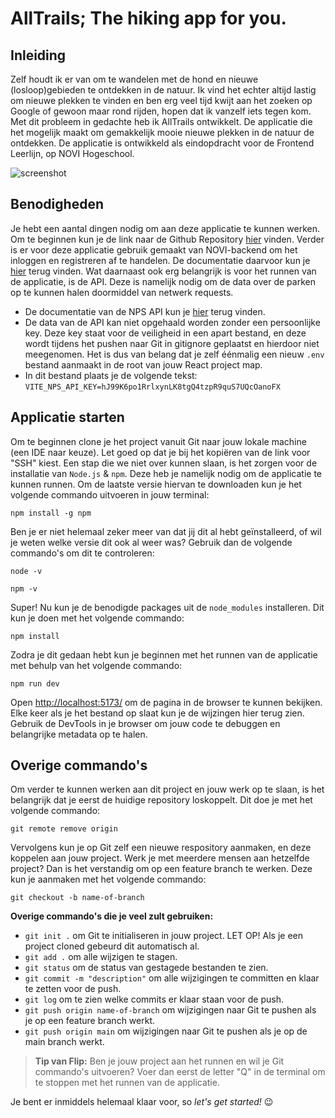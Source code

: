 # AllTrails; The hiking app for you.

## Inleiding 
Zelf houdt ik er van om te wandelen met de hond en nieuwe (losloop)gebieden te ontdekken in de natuur. Ik vind het echter altijd lastig om nieuwe plekken te vinden en ben erg veel tijd kwijt aan het zoeken op Google of gewoon maar rond rijden, hopen dat ik vanzelf iets tegen kom. Met dit probleem in gedachte heb ik AllTrails ontwikkelt. De applicatie die het mogelijk maakt om gemakkelijk mooie nieuwe plekken in de natuur de ontdekken. De applicatie is ontwikkeld als eindopdracht voor de Frontend Leerlijn, op NOVI Hogeschool.

![screenshot](src/assets/Screenshot-home.png)

## Benodigheden

Je hebt een aantal dingen nodig om aan deze applicatie te kunnen werken. Om te beginnen kun je de link naar de Github Repository [hier](https://github.com/Lesleyvm/eindopdracht-frontend-alltrails) vinden.
Verder is er voor deze applicatie gebruik gemaakt van NOVI-backend om het inloggen en registreren af te handelen. De documentatie daarvoor kun je [hier](https://github.com/hogeschoolnovi/novi-educational-backend-documentation/blob/main/README.md#0-test) terug vinden.
Wat daarnaast ook  erg belangrijk is voor het runnen van de applicatie, is de API. Deze is namelijk nodig om de data over de parken op te kunnen halen doormiddel van netwerk requests.

* De documentatie van de NPS API kun je [hier](https://www.nps.gov/subjects/developer/api-documentation.htm#/activities/parks) terug vinden.
* De data van de API kan niet opgehaald worden zonder een persoonlijke key. Deze key staat voor de veiligheid in een apart bestand, en deze wordt tijdens het pushen naar Git in gitignore geplaatst en hierdoor niet meegenomen. Het is dus van belang dat je zelf éénmalig een nieuw `.env` bestand aanmaakt in de root van jouw React project map.
* In dit bestand plaats je de volgende tekst: `VITE_NPS_API_KEY=hJ99K6po1RrlxynLK8tgQ4tzpR9quS7UQcOanoFX`


## Applicatie starten
Om te beginnen clone je het project vanuit Git naar jouw lokale machine (een IDE naar keuze). Let goed op dat je bij het kopiëren van de link voor "SSH" kiest.
Een stap die we niet over kunnen slaan, is het zorgen voor de installatie van `Node.js` & `npm`. Deze heb je namelijk nodig om de applicatie te kunnen runnen. Om de laatste versie hiervan te downloaden kun je het volgende commando uitvoeren in jouw terminal:

```shell
npm install -g npm
```

Ben je er niet helemaal zeker meer van dat jij dit al hebt geïnstalleerd, of wil je weten welke versie dit ook al weer was? Gebruik dan de volgende commando's om dit te controleren:

```shell
node -v
```
```shell
npm -v
```

Super! Nu kun je de benodigde packages uit de  `node_modules` installeren. Dit kun je doen met het volgende commando:

```shell
npm install
```

Zodra je dit gedaan hebt kun je beginnen met het runnen van de applicatie met behulp van het volgende commando: 

```shell
npm run dev
```

Open [http://localhost:5173/](http://localhost:5173/) om de pagina in de browser te kunnen bekijken. Elke keer als je het bestand op slaat kun je de wijzingen hier terug zien. Gebruik de DevTools in je browser om jouw code te debuggen en belangrijke metadata op te halen.

## Overige commando's
Om verder te kunnen werken aan dit project en jouw werk op te slaan, is het belangrijk dat je eerst de huidige repository loskoppelt. Dit doe je met het volgende commando:

```shell
git remote remove origin
```
Vervolgens kun je op Git zelf een nieuwe respository aanmaken, en deze koppelen aan jouw project. Werk je met meerdere mensen aan hetzelfde project? Dan is het verstandig om op een feature branch te werken. Deze kun je aanmaken met het volgende commando:

```shell
git checkout -b name-of-branch
```
**Overige commando's die je veel zult gebruiken:**

* `git init .` om Git te initialiseren in jouw project. LET OP! Als je een project cloned gebeurd dit automatisch al.
* `git add .` om alle wijzigen te stagen.
* `git status` om de status van gestagede bestanden te zien.
* `git commit -m "description"` om alle wijzigingen te committen en klaar te zetten voor de push.
* `git log` om te zien welke commits er klaar staan voor de push.
* `git push origin name-of-branch` om wijzigingen naar Git te pushen als je op een feature branch werkt.
* `git push origin main` om wijzigingen naar Git te pushen als je op de main branch werkt.

> **Tip van Flip:**
Ben je jouw project aan het runnen en wil je Git commando's uitvoeren? Voer dan eerst de letter "Q" in de terminal om te stoppen met het runnen van de applicatie.

Je bent er inmiddels helemaal klaar voor, so _let's get started!_  😉
